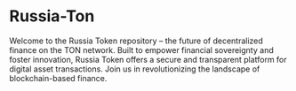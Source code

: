 # Russia-Ton
Welcome to the Russia Token repository – the future of decentralized finance on the TON network. Built to empower financial sovereignty and foster innovation, Russia Token offers a secure and transparent platform for digital asset transactions. Join us in revolutionizing the landscape of blockchain-based finance.
